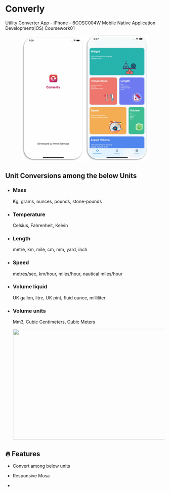 # Converly
Utility Converter App - iPhone - 6COSC004W Mobile Native Application Development(iOS) Coursework01

<p align="center"><img src="https://github.com/Venoli/Converly/blob/main/Screenshots/1.png" width="400" height="400" />
  </br>
  
## Unit Conversions among the below Units

*   ### Mass 
    Kg, grams, ounces, pounds, stone-pounds 
*   ### Temperature
    Celsius, Fahrenheit, Kelvin
*   ### Length 
    metre, km, mile, cm, mm, yard, inch
*   ### Speed
    metres/sec, km/hour, miles/hour, nautical miles/hour
*   ### Volume liquid
    UK gallon, litre, UK pint, fluid ounce, milliliter
*   ### Volume units
    Mm3, Cubic Centimeters, Cubic Meters
    
    <p align="left"><img src="https://github.com/Venoli/Converly/blob/main/Screenshots/2.png" width="600" height="350" />
## :fire: Features
  * Convert among below units
  
  * Responsive Mosa
  *
  
